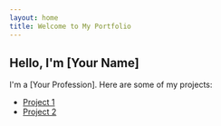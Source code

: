 ```yaml
---
layout: home
title: Welcome to My Portfolio
---
```


## Hello, I'm [Your Name]

I'm a [Your Profession]. Here are some of my projects:

* [Project 1](https://github.com/your-username/project1)
* [Project 2](https://github.com/your-username/project2)
